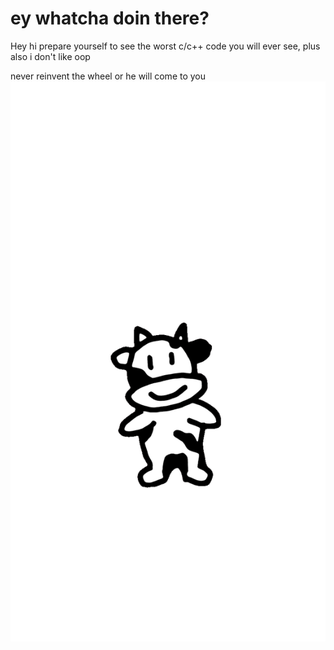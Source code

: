 # ey whatcha doin there?<br/>
Hey hi prepare yourself to see the worst c/c++ code you will ever see, plus also i don't like oop<br/>

never reinvent the wheel or he will come to you 
![MOO](/MOO.gif)

